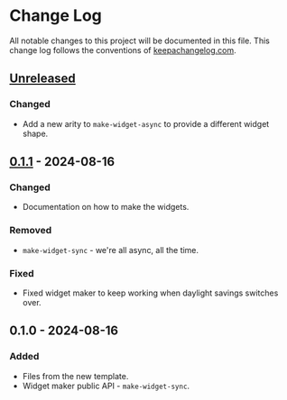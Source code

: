 # Change Log
All notable changes to this project will be documented in this file. This change log follows the conventions of [keepachangelog.com](http://keepachangelog.com/).

## [Unreleased]
### Changed
- Add a new arity to `make-widget-async` to provide a different widget shape.

## [0.1.1] - 2024-08-16
### Changed
- Documentation on how to make the widgets.

### Removed
- `make-widget-sync` - we're all async, all the time.

### Fixed
- Fixed widget maker to keep working when daylight savings switches over.

## 0.1.0 - 2024-08-16
### Added
- Files from the new template.
- Widget maker public API - `make-widget-sync`.

[Unreleased]: https://sourcehost.site/your-name/functional/compare/0.1.1...HEAD
[0.1.1]: https://sourcehost.site/your-name/functional/compare/0.1.0...0.1.1
